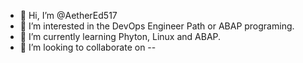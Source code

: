 - 👋 Hi, I’m @AetherEd517
- 👀 I’m interested in the DevOps Engineer Path or ABAP programing.
- 🌱 I’m currently learning Phyton, Linux and ABAP.
- 💞️ I’m looking to collaborate on --
<!-- 📫 How to reach me ...
- 😄 Pronouns: ...
- ⚡ Fun fact: ...--->

<!---
AetherEd517/AetherEd517 is a ✨ special ✨ repository because its `README.md` (this file) appears on your GitHub profile.
You can click the Preview link to take a look at your changes.
--->
